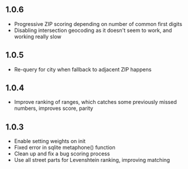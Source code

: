 ## 1.0.6

* Progressive ZIP scoring depending on number of common first digits
* Disabling intersection geocoding as it doesn't seem to work, and working really slow

## 1.0.5

* Re-query for city when fallback to adjacent ZIP happens

## 1.0.4

* Improve ranking of ranges, which catches some previously missed numbers, improves score, parity

## 1.0.3

* Enable setting weights on init
* Fixed error in sqlite metaphone() function
* Clean up and fix a bug scoring process
* Use all street parts for Levenshtein ranking, improving matching
